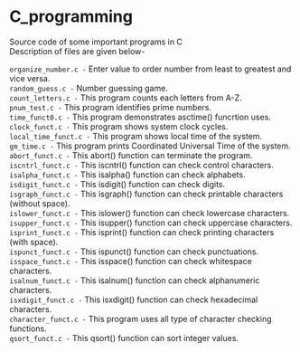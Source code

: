 # C_programming
Source code of some important programs in C  
Description of files are given below-  
  
  
`organize_number.c -`  Enter value to order number from least to greatest and vice versa.  
`random_guess.c -` Number guessing game.  
`count_letters.c -` This program counts each letters from A-Z.  
`pnum_test.c -` This program identifies prime numbers.   
`time_funct0.c -` This program demonstrates asctime() funcrtion uses.   
`clock_funct.c -` This program shows system clock cycles.   
`local_time_funct.c -` This program shows local time of the system.   
`gm_time.c -` This program prints Coordinated Universal Time of the system.   
`abort_funct.c -` This abort() function can terminate the program.   
`iscntrl_funct.c -` This iscntrl() function can check control characters.   
`isalpha_funct.c -` This isalpha() function can check alphabets.   
`isdigit_funct.c -` This isdigit() function can check digits.    
`isgraph_funct.c -` This isgraph() function can check printable characters (without space).   
`islower_funct.c -` This islower() function can check lowercase characters.    
`isupper_funct.c -` This isupper() function can check uppercase characters.   
`isprint_funct.c -` This isprint() function can check printing characters (with space).    
`ispunct_funct.c -` This ispunct() function can check punctuations.       
`isspace_funct.c -` This isspace() function can check whitespace characters.   
`isalnum_funct.c -` This isalnum() function can check alphanumeric characters.    
`isxdigit_funct.c -` This isxdigit() function can check hexadecimal characters.    
`character_funct.c -` This program uses all type of character checking functions.    
`qsort_funct.c -` This qsort() function can sort integer values.       

